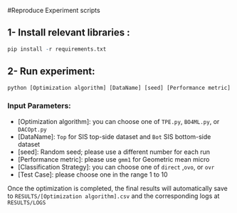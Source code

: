 #Reproduce Experiment scripts


## 1- Install relevant libraries :
```r
pip install -r requirements.txt
```

## 2- Run experiment:

```r
python [Optimization algorithm] [DataName] [seed] [Performance metric] [Classification Strategy] [Test Case]
```
### Input Parameters: 
- [Optimization algorithm]: you can choose one of `TPE.py`, `BO4ML.py`, or `DACOpt.py`
- [DataName]: `Top` for SIS top-side dataset and `Bot` SIS bottom-side dataset
- [seed]: Random seed; please use a different number for each run
- [Performance metric]: please use `gmm1` for Geometric mean micro
- [Classification Strategy]: you can choose one of `direct` ,`ovo`, or `ovr`
- [Test Case]: please choose one in the range 1 to 10

Once the optimization is completed, the final results will automatically save to `RESULTS/[Optimization algorithm].csv` and the corresponding logs at `RESULTS/LOGS`


